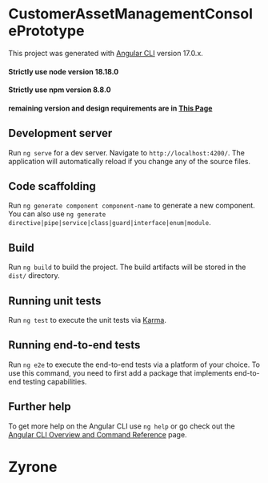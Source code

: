 # CustomerAssetManagementConsolePrototype

This project was generated with [Angular CLI](https://github.com/angular/angular-cli) version 17.0.x.

#### Strictly use node version 18.18.0

#### Strictly use npm version 8.8.0

#### remaining version and design  requirements are in [This Page](https://zyrone-energy.atlassian.net/wiki/x/BYBXAQ)

## Development server

Run `ng serve` for a dev server. Navigate to `http://localhost:4200/`. The application will automatically reload if you change any of the source files.

## Code scaffolding

Run `ng generate component component-name` to generate a new component. You can also use `ng generate directive|pipe|service|class|guard|interface|enum|module`.

## Build

Run `ng build` to build the project. The build artifacts will be stored in the `dist/` directory.

## Running unit tests

Run `ng test` to execute the unit tests via [Karma](https://karma-runner.github.io).

## Running end-to-end tests

Run `ng e2e` to execute the end-to-end tests via a platform of your choice. To use this command, you need to first add a package that implements end-to-end testing capabilities.

## Further help

To get more help on the Angular CLI use `ng help` or go check out the [Angular CLI Overview and Command Reference](https://angular.io/cli) page.
# Zyrone
